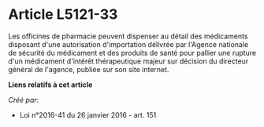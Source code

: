 # Article L5121-33

Les officines de pharmacie peuvent dispenser au détail des médicaments disposant d'une autorisation d'importation délivrée
par l'Agence nationale de sécurité du médicament et des produits de santé pour pallier une rupture d'un médicament d'intérêt
thérapeutique majeur sur décision du directeur général de l'agence, publiée sur son site internet.

**Liens relatifs à cet article**

_Créé par_:

  - Loi n°2016-41 du 26 janvier 2016 - art. 151
